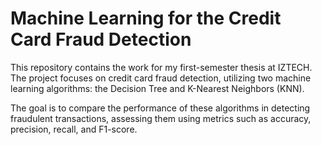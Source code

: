 # Machine Learning for the Credit Card Fraud Detection

This repository contains the work for my first-semester thesis at IZTECH. The project focuses on credit card fraud detection, utilizing two machine learning algorithms: the Decision Tree and K-Nearest Neighbors (KNN).

The goal is to compare the performance of these algorithms in detecting fraudulent transactions, assessing them using metrics such as accuracy, precision, recall, and F1-score.
